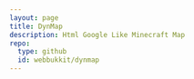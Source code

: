 ```yaml
---
layout: page
title: DynMap
description: Html Google Like Minecraft Map
repo:
  type: github
  id: webbukkit/dynmap
---
```

